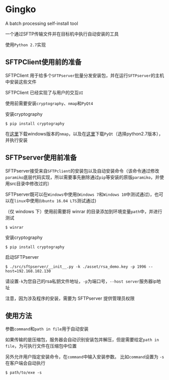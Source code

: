 # Gingko

A batch processing self-install tool 

一个通过SFTP传输文件并在目标机中执行自动安装的工具

使用```Python 2.7```实现

## SFTPClient使用前的准备

SFTPClient 用于给多个```SFTPserver```批量分发安装包，并在运行```SFTPserver```的主机中安装这些文件

SFTPClient 已经实现了与用户的交互```UI```

使用前需要安装```cryptography```、```nmap```和```PyQt4```

安装cryptography

    $ pip install cryptography
	
在[这里](https://nmap.org/download.html)下载windows版本的```nmap```，以及在[这里](https://riverbankcomputing.com/software/pyqt/download)下载```PyQt```（选择python2.7版本），并执行安装

## SFTPserver使用前准备

SFTPserver接受来自```SFTPclient```的安装包以及自动安装命令（该命令通过修改```paramiko```底层代码实现，所以需要事先删除通过```pip```等安装的原版```paramiko```，并使用src目录中修改过的）

SFTPserver既可以在```Windows```中使用(```Windows 7```和```Windows 10```中测试通过)，也可以在```linux```中使用(```Ubuntu 16.04 LTS```测试通过)

（仅 windows 下）使用前需要将 winrar 的目录添加到环境变量``path``中，并进行测试

    $ winrar

安装cryptography

    $ pip install cryptography
	
启动SFTPserver

    $ ./src/sftpserver/__init__.py -k ./asset/rsa_demo.key -p 1996 --host=192.168.102.130

请设置```-k```为您自己的rsa私钥文件地址，```-p```为端口号，```--host server```服务器ip地址

注意，因为涉及程序的安装，需要为 SFTPserver 提供管理员权限

## 使用方法

参数``command``和``path in file``用于自动安装
    
如果传输的是压缩包，服务器会自动识别安装包并解压，但是需要给定``path in file``，为可执行文件在压缩包中位置

另外允许用户指定安装命令，在``command``中输入安装参数。
比如``command``设置为 ``-s``
在客户端会自动执行

    $ path/to/exe -s
